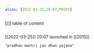 ```yaml
---
alias: [2022-03-25,20:07,PMJDY]
---
```

[[]]
table of content
```toc
```

[[2022-03-25]] 20:07
launched in [[2015]]
```query
"pradhan mantri jan dhan yojana"
```